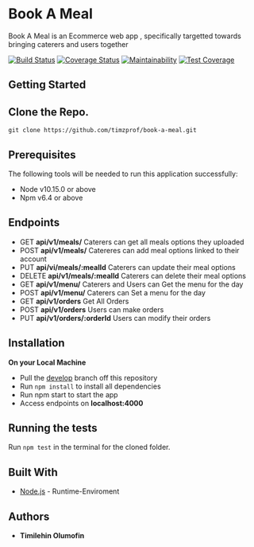 # Book A Meal
Book A Meal is an Ecommerce web app , specifically targetted towards bringing caterers and users together


[![Build Status](https://travis-ci.org/timzprof/book-a-meal.svg?branch=develop)](https://travis-ci.org/timzprof/book-a-meal)
[![Coverage Status](https://coveralls.io/repos/github/timzprof/book-a-meal/badge.png?branch=develop)](https://coveralls.io/github/timzprof/book-a-meal?branch=develop)
[![Maintainability](https://api.codeclimate.com/v1/badges/dac50eed34c957c675fd/maintainability)](https://codeclimate.com/github/timzprof/book-a-meal/maintainability)
[![Test Coverage](https://api.codeclimate.com/v1/badges/dac50eed34c957c675fd/test_coverage)](https://codeclimate.com/github/timzprof/book-a-meal/test_coverage)

## Getting Started
Clone the Repo.
-------------
`git clone https://github.com/timzprof/book-a-meal.git`
## Prerequisites
The following tools will be needed to run this application successfully:
* Node v10.15.0 or above
* Npm v6.4 or above
## Endpoints
- GET **api/v1/meals/** Caterers can get all meals options they uploaded
- POST **api/v1/meals/** Catereres can add meal options linked to their account
- PUT **api/vi/meals/:mealId** Caterers can update their meal options
- DELETE **api/v1/meals/:mealId** Caterers can delete their meal options
- GET **api/v1/menu/** Caterers and Users can Get the menu for the day 
- POST **api/v1/menu/** Caterers can Set a menu for the day 
- GET **api/v1/orders** Get All Orders
- POST **api/v1/orders** Users can make orders
- PUT **api/v1/orders/:orderId** Users can modify their orders
## Installation
**On your Local Machine**
- Pull the [develop](https://github.com/timzprof/book-a-meal) branch off this repository
- Run `npm install` to install all dependencies
- Run npm start to start the app
- Access endpoints on **localhost:4000**
## Running the tests
Run `npm test` in the terminal for the cloned folder.
## Built With
* [Node.js](http://www.nodejs.org/) - Runtime-Enviroment
## Authors
* **Timilehin Olumofin**
